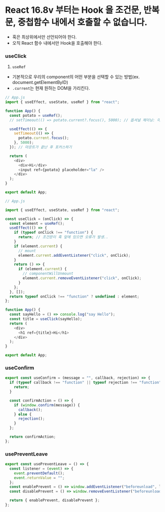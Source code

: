 # React 16.8v 부터는 Hook 을 조건문, 반복문, 중첩함수 내에서 호출할 수 없습니다.  
- 훅은 최상위에서만 선언되어야 한다.
- 오직 React 함수 내에서만 Hook을 호출해야 한다.  

### useClick

1. `useRef`

- 기본적으로 우리의 component의 어떤 부분을 선택할 수 있는 방법(ex. document.getElementByID)
- `.current`는 현재 원하는 DOM을 가리킨다.

```js
// App.js
import { useEffect, useState, useRef } from "react";

function App() {
  const potato = useRef();
  // setTimeout(() => potato.current?.focus(), 5000); // 옵셔널 체이닝: 마운트가 너무 빨리되면 에러가 생기기에

  useEffect(() => {
    setTimeout(() => {
      potato.current.focus();
    }, 5000);
  }); // 마운트가 끝난 후 포커스하기

  return (
    <div>
      <div>Hi</div>
      <input ref={potato} placeholder="la" />
    </div>
  );
}

export default App;
```

```js
// App.js

import { useEffect, useState, useRef } from "react";

const useClick = (onClick) => {
  const element = useRef();
  useEffect(() => {
    if (typeof onClick !== "function") {
      return; // 조건문이 훅 앞에 있으면 오류가 발생..
    }
    if (element.current) {
      // mount
      element.current.addEventListener("click", onClick);
    }
    return () => {
      if (element.current) {
        // componentWillUnmount
        element.current.removeEventListener("click", onClick);
      }
    };
  }, []);
  return typeof onClick !== "function" ? undefined : element;
};

function App() {
  const sayHello = () => console.log("say Hello");
  const title = useClick(sayHello);
  return (
    <div>
      <h1 ref={title}>Hi</h1>
    </div>
  );
}

export default App;
```

### useConfirm

```js
export const useConfirm = (message = "", callback, rejection) => {
  if (typeof callback !== "function" || typeof rejection !== "function") {
    return;
  }

  const confirmAction = () => {
    if (window.confirm(message)) {
      callback();
    } else {
      rejection();
    }
  };

  return confirmAction;
};
```

### usePreventLeave

```js
export const usePreventLeave = () => {
  const listener = (event) => {
    event.preventDefault();
    event.returnValue = "";
  };
  const enablePrevent = () => window.addEventListener("beforeunload", listener);
  const disablePrevent = () => window.removeEventListener("beforeunload", listener);

  return { enablePrevent, disablePrevent };
};
```


###
